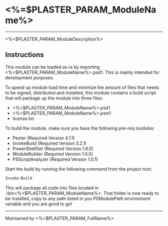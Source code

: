 # <%=$PLASTER_PARAM_ModuleName%>

---

<%=$PLASTER_PARAM_ModuleDescription%>

## Instructions

This module can be loaded as-is by importing <%=$PLASTER_PARAM_ModuleName%>.psd1. This is mainly intended for development purposes.

To speed up module load time and minimize the amount of files that needs to be signed, distributed and installed, this module contains a build script that will package up the module into three files:

- <%=$PLASTER_PARAM_ModuleName%>.psd1
- <%=$PLASTER_PARAM_ModuleName%>.psm1
- license.txt

To build the module, make sure you have the following pre-req modules:

- Pester (Required Version 4.1.1)
- InvokeBuild (Required Version 3.2.1)
- PowerShellGet (Required Version 1.6.0)
- ModuleBuilder (Required Version 1.0.0)
- PSScriptAnalyzer (Required Version 1.0.1)

Start the build by running the following command from the project root:

```powershell
Invoke-Build
```

This will package all code into files located in .\bin\<%=$PLASTER_PARAM_ModuleName%>. That folder is now ready to be installed, copy to any path listed in you PSModulePath environment variable and you are good to go!

---
Maintained by <%=$PLASTER_PARAM_FullName%>